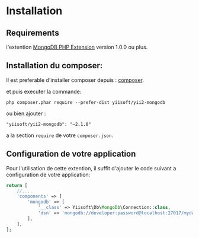 Installation
============

## Requirements

l'extention  [MongoDB PHP Extension](http://us1.php.net/manual/en/set.mongodb.php) version 1.0.0 ou plus.

## Installation du composer:

Il est preferable d'installer composer depuis :  [composer](http://getcomposer.org/download/).

et puis executer la commande: 

```
php composer.phar require --prefer-dist yiisoft/yii2-mongodb
```

ou bien ajouter : 

```
"yiisoft/yii2-mongodb": "~2.1.0"
```

a la section `require` de votre `composer.json`.

## Configuration de votre application

Pour l'utilisation de cette extention, il suffit d'ajouter le code suivant a configuration de votre application:

```php
return [
    //....
    'components' => [
        'mongodb' => [
            '__class' => Yiisoft\Db\MongoDb\Connection::class,
            'dsn' => 'mongodb://developer:password@localhost:27017/mydatabase',
        ],
    ],
];
```
